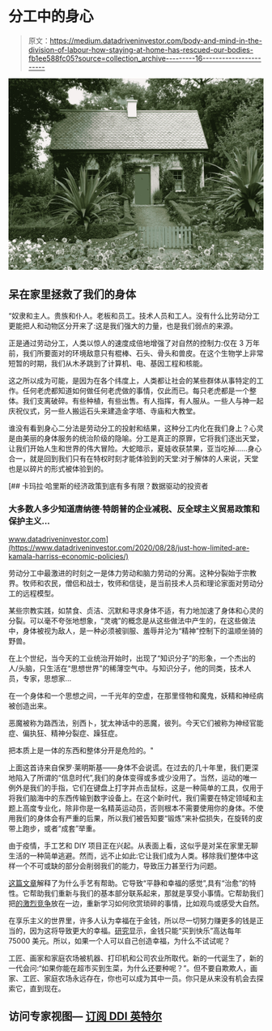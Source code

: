 # 分工中的身心

> 原文：<https://medium.datadriveninvestor.com/body-and-mind-in-the-division-of-labour-how-staying-at-home-has-rescued-our-bodies-fb1ee588fc05?source=collection_archive---------16----------------------->

![](img/05c1e18a98b3e6b71645e184840ea637.png)

## 呆在家里拯救了我们的身体

“奴隶和主人。贵族和仆人。老板和员工。技术人员和工人。没有什么比劳动分工更能把人和动物区分开来了:这是我们强大的力量，也是我们弱点的来源。

正是通过劳动分工，人类以惊人的速度成倍地增强了对自然的控制力:仅在 3 万年前，我们所要面对的环境敌意只有棍棒、石头、骨头和兽皮。在这个生物学上非常短暂的时期，我们从木矛跳到了计算机、电、基因工程和核能。

这之所以成为可能，是因为在各个纬度上，人类都让社会的某些群体从事特定的工作。任何老虎都知道如何做任何老虎做的事情，仅此而已。每只老虎都是一个整体。我们支离破碎。有些种植，有些出售。有人指挥，有人服从。一些人与神一起庆祝仪式，另一些人搬运石头来建造金字塔、寺庙和大教堂。

谁没有看到身心二分法是劳动分工的投射和结果，这种分工内化在我们身上？心灵是由美丽的身体服务的统治阶级的隐喻。分工是真正的原罪，它将我们逐出天堂，让我们开始人生和世界的伟大冒险。大蛇暗示，夏娃收获禁果，亚当吃掉……身心合一，就是回到我们只有在特权时刻才能体验到的天堂:对于解体的人来说，天堂也是以碎片的形式被体验到的。

[](https://www.datadriveninvestor.com/2020/08/28/just-how-limited-are-kamala-harriss-economic-policies/) [## 卡玛拉·哈里斯的经济政策到底有多有限？数据驱动的投资者

### 大多数人多少知道唐纳德·特朗普的企业减税、反全球主义贸易政策和保护主义…

www.datadriveninvestor.com](https://www.datadriveninvestor.com/2020/08/28/just-how-limited-are-kamala-harriss-economic-policies/) 

劳动分工中最激进的时刻之一是体力劳动和脑力劳动的分离。这种分裂始于宗教界。牧师和农民，僧侣和战士，牧师和信徒，是当前技术人员和理论家面对劳动分工的远程模型。

某些宗教实践，如禁食、贞洁、沉默和寻求身体不适，有力地加速了身体和心灵的分裂。可以毫不夸张地想象，“灵魂”的概念是从这些做法中产生的，在这些做法中，身体被视为敌人，是一种必须被驯服、羞辱并沦为“精神”控制下的温顺坐骑的野兽。

在上个世纪，当今天的工业统治开始时，出现了“知识分子”的形象，一个杰出的人/头脑，只生活在“思想世界”的稀薄空气中。与知识分子，他的同类，技术人员，专家，思想家…

在一个身体和一个思想之间，一千光年的空虚，在那里怪物和魔鬼，妖精和神经病被创造出来。

恶魔被称为路西法，别西卜，犹太神话中的恶魔，彼列。今天它们被称为神经官能症、偏执狂、精神分裂症、躁狂症。

把本质上是一体的东西和整体分开是危险的。"

上面这首诗来自保罗·莱明斯基——身体不会说谎。在过去的几十年里，我们更深地陷入了所谓的“信息时代”,我们的身体变得或多或少没用了。当然，运动的唯一例外是我们的手指，它们在键盘上打字并点击鼠标，这是一种简单的工具，仅用于将我们脑海中的东西传输到数字设备上。在这个新时代，我们需要在特定领域和主题上高度专业化，除非你是一名精英运动员，否则根本不需要使用你的身体。不使用我们的身体会有严重的后果，所以我们被告知要“锻炼”来补偿损失，在旋转的皮带上跑步，或者“成套”举重。

由于疫情，手工艺和 DIY 项目正在兴起。从表面上看，这似乎是对呆在家里无聊生活的一种简单逃避。然而，远不止如此:它让我们成为人类。移除我们整体中这样一个不可或缺的部分会削弱我们的能力，导致压力甚至行为问题。

[这篇文章](https://www.washingtonpost.com/lifestyle/wellness/home-crafts-coronavirus-pandemic-calm/2020/05/19/9785e11e-9a11-11ea-89fd-28fb313d1886_story.html)解释了为什么手艺有帮助。它导致“平静和幸福的感觉”,具有“治愈”的特性。它帮助我们重新与我们的基本部分联系起来，那就是享受小事情。它帮助我们把[的激烈竞争](https://en.wikipedia.org/wiki/Rat_race)放在一边，重新学习如何欣赏琐碎的事情，比如观鸟或感受大自然。

在享乐主义的世界里，许多人认为幸福在于金钱，所以尽一切努力赚更多的钱是正当的，因为这将导致更大的幸福。[研究](https://www.linkedin.com/pulse/saving-money-make-you-happier-rodrigo-salvaterra/)显示，金钱只能“买到快乐”高达每年 75000 美元。所以，如果一个人可以自己创造幸福，为什么不试试呢？

工匠、画家和家庭农场被机器、打印机和公司农业所取代。新的一代诞生了，新的一代会问:“如果你能在超市买到生菜，为什么还要种呢？”。但不要自欺欺人，画家、工匠、家庭农场永远存在，你也可以成为其中一员。你只是从来没有机会去探索它，直到现在。

## 访问专家视图— [订阅 DDI 英特尔](https://datadriveninvestor.com/ddi-intel)